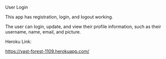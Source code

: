 User Login

This app has registration, login, and logout working.

The user can login, update, and view their profile information, such as their username, name, email, and picture.

Heroku Link:

https://vast-forest-1109.herokuapp.com/